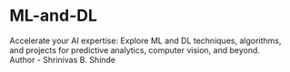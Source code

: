 # ML-and-DL
Accelerate your AI expertise: Explore ML and DL techniques, algorithms, and projects for predictive analytics, computer vision, and beyond.
<br>
Author - Shrinivas B. Shinde
